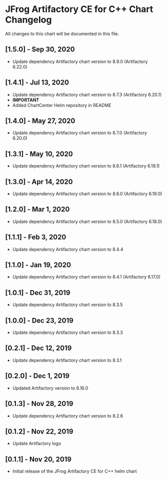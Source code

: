 # JFrog Artifactory CE for C++ Chart Changelog
All changes to this chart will be documented in this file.

## [1.5.0] - Sep 30, 2020
* Update dependency Artifactory chart version to 8.9.0 (Artifactory 6.22.0)

## [1.4.1] - Jul 13, 2020
* Update dependency Artifactory chart version to 8.7.3 (Artifactory 6.20.1)
* **IMPORTANT**
* Added ChartCenter Helm repository in README

## [1.4.0] - May 27, 2020
* Update dependency Artifactory chart version to 8.7.0 (Artifactory 6.20.0)

## [1.3.1] - May 10, 2020
* Update dependency Artifactory chart version to 8.6.1 (Artifactory 6.19.1)

## [1.3.0] - Apr 14, 2020
* Update dependency Artifactory chart version to 8.6.0 (Artifactory 6.19.0)

## [1.2.0] - Mar 1, 2020
* Update dependency Artifactory chart version to 8.5.0 (Artifactory 6.18.0)

## [1.1.1] - Feb 3, 2020
* Update dependency Artifactory chart version to 8.4.4

## [1.1.0] - Jan 19, 2020
* Update dependency Artifactory chart version to 8.4.1 (Artifactory 6.17.0)

## [1.0.1] - Dec 31, 2019
* Update dependency Artifactory chart version to 8.3.5

## [1.0.0] - Dec 23, 2019
* Update dependency Artifactory chart version to 8.3.3

## [0.2.1] - Dec 12, 2019
* Update dependency Artifactory chart version to 8.3.1

## [0.2.0] - Dec 1, 2019
* Updated Artifactory version to 6.16.0

## [0.1.3] - Nov 28, 2019
* Update dependency Artifactory chart version to 8.2.6

## [0.1.2] - Nov 22, 2019
* Update Artifactory logo

## [0.1.1] - Nov 20, 2019
* Initial release of the JFrog Artifactory CE for C++ helm chart
